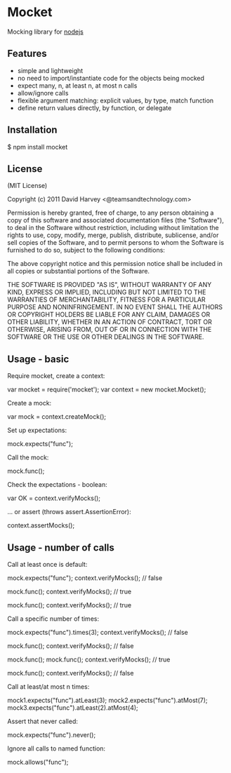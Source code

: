 # Mocket

Mocking library for [nodejs](http://nodejs.org)

## Features

  - simple and lightweight
  - no need to import/instantiate code for the objects being mocked
  - expect many, n, at least n, at most n calls
  - allow/ignore calls
  - flexible argument matching: explicit values, by type, match function
  - define return values directly, by function, or delegate

## Installation

  $ npm install mocket
  
## License

(MIT License)

Copyright (c) 2011 David Harvey <@teamsandtechnology.com>

Permission is hereby granted, free of charge, to any person obtaining a copy of this software and associated
documentation files (the "Software"), to deal in the Software without restriction, including without limitation
the rights to use, copy, modify, merge, publish, distribute, sublicense, and/or sell copies of the Software,
and to permit persons to whom the Software is furnished to do so, subject to the following conditions:

The above copyright notice and this permission notice shall be included in all copies or substantial
portions of the Software.

THE SOFTWARE IS PROVIDED "AS IS", WITHOUT WARRANTY OF ANY KIND, EXPRESS OR IMPLIED, INCLUDING BUT NOT LIMITED TO
THE WARRANTIES OF MERCHANTABILITY, FITNESS FOR A PARTICULAR PURPOSE AND NONINFRINGEMENT. IN NO EVENT SHALL THE
AUTHORS OR COPYRIGHT HOLDERS BE LIABLE FOR ANY CLAIM, DAMAGES OR OTHER LIABILITY, WHETHER IN AN ACTION OF CONTRACT,
TORT OR OTHERWISE, ARISING FROM, OUT OF OR IN CONNECTION WITH THE SOFTWARE OR THE USE OR OTHER DEALINGS IN THE
SOFTWARE.

## Usage - basic

Require mocket, create a context:

   var mocket = require('mocket');
   var context = new mocket.Mocket();
   
Create a mock:

   var mock = context.createMock();

Set up expectations:

  mock.expects("func");
  
Call the mock:

  mock.func();
  
Check the expectations - boolean:

  var OK = context.verifyMocks();
  
... or assert (throws assert.AssertionError):

  context.assertMocks();

## Usage - number of calls

Call at least once is default:

  mock.expects("func");
  context.verifyMocks(); // false
  
  mock.func();
  context.verifyMocks(); // true
  
  mock.func();
  context.verifyMocks(); // true

Call a specific number of times:

  mock.expects("func").times(3);
  context.verifyMocks(); // false
  
  mock.func();
  context.verifyMocks(); // false
  
  mock.func();
  mock.func();
  context.verifyMocks(); // true

  mock.func();
  context.verifyMocks(); // false

Call at least/at most n times:

  mock1.expects("func").atLeast(3);
  mock2.expects("func").atMost(7);
  mock3.expects("func").atLeast(2).atMost(4);
  
Assert that never called:

  mock.expects("func").never();

Ignore all calls to named function:

  mock.allows("func");




   
